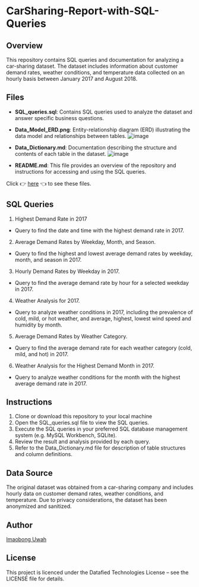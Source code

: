 # CarSharing-Report-with-SQL-Queries
## Overview
This repository contains SQL queries and documentation for analyzing a car-sharing dataset. The dataset includes information about customer demand rates, weather conditions, and temperature data collected on an hourly basis between January 2017 and August 2018.
## Files
- **SQL_queries.sql**: Contains SQL queries used to analyze the dataset and answer specific business questions.
- **Data_Model_ERD.png**: Entity-relationship diagram (ERD) illustrating the data model and relationships between tables.
![image](https://github.com/imauwah/CarSharing-Report-with-SQL-Queries/assets/138728700/0034dc94-de34-4c62-ba93-0e7f71da0ebd)

- **Data_Dictionary.md**: Documentation describing the structure and contents of each table in the dataset.
![image](https://github.com/imauwah/CarSharing-Report-with-SQL-Queries/assets/138728700/09845779-4b2a-4549-b700-57c6ba26dd88)

- **README.md**: This file provides an overview of the repository and instructions for accessing and using the SQL queries.

Click 👉 [here](https://drive.google.com/drive/folders/17qacWvhADNidegU7XQaGkSEsdtmF1MOx?usp=sharing) 👈 to see these files.
## SQL Queries
1.	Highest Demand Rate in 2017
- Query to find the date and time with the highest demand rate in 2017.
2.	Average Demand Rates by Weekday, Month, and Season.
- Query to find the highest and lowest average demand rates by weekday, month, and season in 2017.
3.	Hourly Demand Rates by Weekday in 2017.
- Query to find the average demand rate by hour for a selected weekday in 2017.
4.	Weather Analysis for 2017.
- Query to analyze weather conditions in 2017, including the prevalence of cold, mild, or hot weather, and average, highest, lowest wind speed and humidity by month.
5.	Average Demand Rates by Weather Category.
- Query to find the average demand rate for each weather category (cold, mild, and hot) in 2017.
6.	Weather Analysis for the Highest Demand Month in 2017.
- Query to analyze weather conditions for the month with the highest average demand rate in 2017.

## Instructions
1.	Clone or download this repository to your local machine
2.	Open the SQL_queries.sql file to view the SQL queries.
3.	Execute the SQL queries in your preferred SQL database management system (e.g. MySQL Workbench, SQLite).
4.	Review the result and analysis provided by each query.
5.	Refer to the Data_Dictionary.md file for description of table structures and column definitions.


## Data Source

The original dataset was obtained from a car-sharing company and includes hourly data on customer demand rates, weather conditions, and temperature. Due to privacy considerations, the dataset has been anonymized and sanitized.

## Author
[Imaobong Uwah](https://www.linkedin.com/in/imaobonguwah/)

## License
This project is licenced under the Datafied Technologies License – see the LICENSE file for details.

